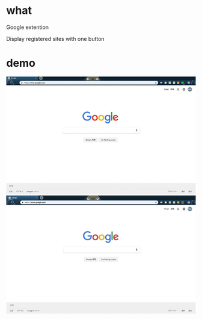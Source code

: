 # what
Google extention

Display registered sites with one button

# demo
![result](https://github.com/kawa18sima/multiple_tab_create/blob/master/demo/action1.gif)
![result](https://github.com/kawa18sima/multiple_tab_create/blob/master/demo/action2.gif)
